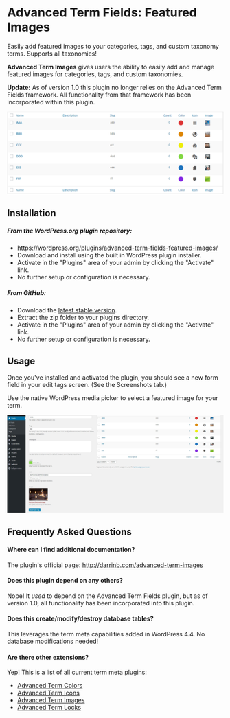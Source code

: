# Advanced Term Fields: Featured Images

Easily add featured images to your categories, tags, and custom taxonomy terms. Supports all taxonomies!

**Advanced Term Images** gives users the ability to easily add and manage featured images for categories, tags, and custom taxonomies.

**Update:** As of version 1.0 this plugin no longer relies on the Advanced Term Fields framework. All functionality from that framework has been incorporated within this plugin.

![term admin](assets/screenshot-1.png?raw=true "Featured Images!")

## Installation

##### From the WordPress.org plugin repository:

* https://wordpress.org/plugins/advanced-term-fields-featured-images/
* Download and install using the built in WordPress plugin installer.
* Activate in the "Plugins" area of your admin by clicking the "Activate" link.
* No further setup or configuration is necessary.

##### From GitHub:

* Download the [latest stable version](https://github.com/dboutote/Advanced-Term-Fields-Images/archive/master.zip).
* Extract the zip folder to your plugins directory.
* Activate in the "Plugins" area of your admin by clicking the "Activate" link.
* No further setup or configuration is necessary.

## Usage

Once you've installed and activated the plugin, you should see a new form field in your edit tags screen.  (See the Screenshots tab.)

Use the native WordPress media picker to select a featured image for your term.

![Form field on Add Tag form](assets/screenshot-2.jpg?raw=true "New form field")

## Frequently Asked Questions

#### Where can I find additional documentation?

The plugin's official page: http://darrinb.com/advanced-term-images

#### Does this plugin depend on any others?

Nope!  It _used_ to depend on the Advanced Term Fields plugin, but as of version 1.0, all functionality has been incorporated into this plugin.

#### Does this create/modify/destroy database tables?

This leverages the term meta capabilities added in WordPress 4.4.  No database modifications needed!

#### Are there other extensions?

Yep!  This is a list of all current term meta plugins:

* [Advanced Term Colors](https://wordpress.org/plugins/advanced-term-fields-featured-images/)
* [Advanced Term Icons](https://wordpress.org/plugins/advanced-term-fields-icons/)
* [Advanced Term Images](https://wordpress.org/plugins/advanced-term-fields-featured-images/)
* [Advanced Term Locks](https://wordpress.org/plugins/advanced-term-fields-locks/)
